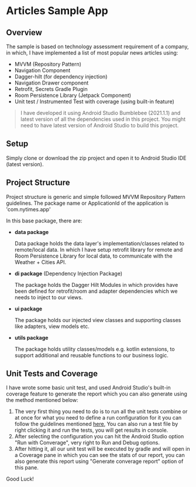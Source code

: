 # Articles Sample App

## Overview

The sample is based on technology assessment requirement of a company, in which, I have implemented a list of most popular news articles using:

- MVVM (Repository Pattern)
- Navigation Component
- Dagger-hilt (for dependency injection)
- Navigation Drawer component
- Retrofit, Secrets Gradle Plugin
- Room Persistence Library (Jetpack Component)
- Unit test / Instrumented Test with coverage (using built-in feature)

> I have developed it using Android Studio Bumblebee (2021.1.1) and latest version of all the dependencies used in this project. You might need to have latest version of Android Studio to build this project.
## Setup

Simply clone or download the zip project and open it to Android Studio IDE (latest version).


## Project Structure

Project structure is generic and simple followed MVVM Repository Pattern guidelines. The package name or ApplicationId of the application is 'com.nytimes.app'

In this base package, there are:

- **data package**

  Data package holds the data layer's implementation/classes related to remote/local data. In which
  I have setup retrofit library for remote and Room Persistence Library for local data, to
  communicate with the Weather + Cities API.

- **di package** (Dependency Injection Package)

  The package holds the Dagger Hilt Modules in which provides have been defined for retrofit/room
  and adapter dependencies which we needs to inject to our views.

- **ui package**

  The package holds our injected view classes and supporting classes like adapters, view models etc.

- **utils package**

  The package holds utility classes/models e.g. kotlin extensions, to support additional and
  reusable functions to our business logic.

## Unit Tests and Coverage

I have wrote some basic unit test, and used Android Studio's built-in coverage feature to generate
the report which you can also generate using the method mentioned below:

1. The very first thing you need to do is to run all the unit tests combine or at once for what you
   need to define a run configuration for it you can follow the guidelines
   mentioned [here](https://stackoverflow.com/a/69453681/3459944), You can also run a test file by
   right clicking it and run the tests, you will get results in console.
2. After selecting the configuration you can hit the Android Studio option "Run with Converage",
   very right to Run and Debug options.
3. After hitting it, all our unit test will be executed by gradle and will open in a Coverage pane
   in which you can see the stats of our report, you can also generate this report using "Generate
   converage report" option of this pane.

Good Luck!